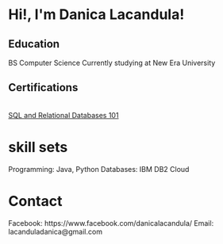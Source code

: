 <h1>Hi!, I'm Danica Lacandula!</h1>

<h2>Education</h2>
BS Computer Science
Currently studying at New Era University
<h2>Certifications</h2>
<br><a href="https://courses.cognitiveclass.ai/certificates/3dc69ff0484f4a9d89a35f73c9b1b02a"> SQL and Relational Databases 101</a>
<h1>skill sets</h1>
Programming: Java, Python
Databases: IBM DB2 Cloud
<h1>Contact</h1>
Facebook: https://www.facebook.com/danicalacandula/
Email: lacanduladanica@gmail.com
